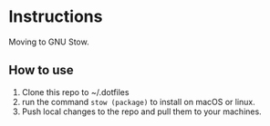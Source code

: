 # Instructions 

Moving to GNU Stow.

## How to use
1. Clone this repo to ~/.dotfiles
2. run the command `stow (package)` to install on macOS or linux.
3. Push local changes to the repo and pull them to your machines. 

